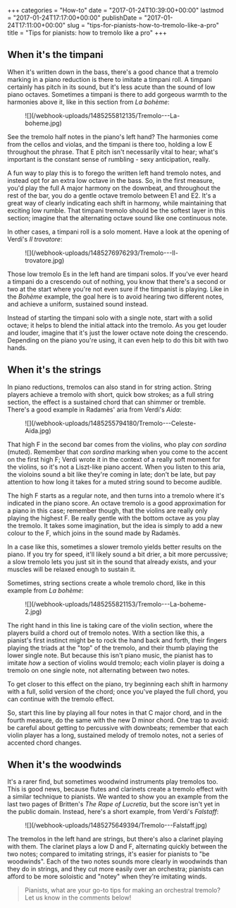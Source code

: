 +++
categories = "How-to"
date = "2017-01-24T10:39:00+00:00"
lastmod = "2017-01-24T17:17:00+00:00"
publishDate = "2017-01-24T17:11:00+00:00"
slug = "tips-for-pianists-how-to-tremolo-like-a-pro"
title = "Tips for pianists: how to tremolo like a pro"
+++

## When it's the timpani

When it's written down in the bass, there's a good chance that a tremolo marking in a piano reduction is there to imitate a timpani roll. A timpani certainly has pitch in its sound, but it's less acute than the sound of low piano octaves. Sometimes a timpani is there to add gorgeous warmth to the harmonies above it, like in this section from *La bohème*:

<figure data-type="image">
![](/webhook-uploads/1485255812135/Tremolo---La-boheme.jpg)
</figure>

See the tremolo half notes in the piano's left hand? The harmonies come from the cellos and violas, and the timpani is there too, holding a low E throughout the phrase. That E pitch isn't necessarily vital to hear; what's important is the constant sense of rumbling - sexy anticipation, really.

A fun way to play this is to forego the written left hand tremolo notes, and instead opt for an extra low octave in the bass. So, in the first measure, you'd play the full A major harmony on the downbeat, and throughout the rest of the bar, you do a gentle octave tremolo between E1 and E2. It's a great way of clearly indicating each shift in harmony, while maintaining that exciting low rumble. That timpani tremolo should be the softest layer in this section; imagine that the alternating octave sound like one continuous note.

In other cases, a timpani roll is a solo moment. Have a look at the opening of Verdi's *Il trovatore*:

<figure data-type="image">
![](/webhook-uploads/1485276976293/Tremolo---Il-trovatore.jpg)</figure>

Those low tremolo Es in the left hand are timpani solos. If you've ever heard a timpani do a crescendo out of nothing, you know that there's a second or two at the start where you're not even sure if the timpanist is playing. Like in the *Bohème* example, the goal here is to  avoid hearing two different notes, and achieve a uniform, sustained sound instead. 

Instead of starting the timpani solo with a single note, start with a solid octave; it helps to blend the initial attack into the tremolo. As you get louder and louder, imagine that it's just the lower octave note doing the crescendo. Depending on the piano you're using, it can even help to do this bit with two hands. 

## When it's the strings

In piano reductions, tremolos can also stand in for string action. String players achieve a tremolo with short, quick bow strokes; as a full string section, the effect is a sustained chord that can shimmer or tremble. There's a good example in Radamès' aria from Verdi's *Aida*:

<figure data-type="image">
![](/webhook-uploads/1485255794180/Tremolo---Celeste-Aida.jpg)
</figure>

That high F in the second bar comes from the violins, who play *con sordina* (muted). Remember that *con sordina* marking when you come to the accent on the first high F; Verdi wrote it in the context of a really soft moment for the violins, so it's not a Liszt-like piano accent. When you listen to this aria, the violoins sound a bit like they're coming in late; don't be late, but pay attention to how long it takes for a muted string sound to become audible.

The high F starts as a regular note, and then turns into a tremolo where it's indicated in the piano score. An octave tremolo is a good approximation for a piano in this case; remember though, that the violins are really only playing the highest F. Be really gentle with the bottom octave as you play the tremolo. It takes some imagination, but the idea is simply to add a new colour to the F, which joins in the sound made by Radamès.

In a case like this, sometimes a slower tremolo yields better results on the piano. If you try for speed, it'll likely sound a bit drier, a bit more percussive; a slow tremolo lets you just sit in the sound that already exists, and your muscles will be relaxed enough to sustain it.

Sometimes, string sections create a whole tremolo chord, like in this example from *La bohème*:

<figure data-type="image">
![](/webhook-uploads/1485255821153/Tremolo---La-boheme-2.jpg)
</figure>

The right hand in this line is taking care of the violin section, where the players build a chord out of tremolo notes. With a section like this, a pianist's first instinct might be to rock the hand back and forth, their fingers playing the triads at the "top" of the tremolo, and their thumb playing the lower single note. But because this isn't piano music, the pianist has to imitate *how* a section of violins would tremolo; each violin player is doing a tremolo on one single note, not alternating between two notes.

To get closer to this effect on the piano, try beginning each shift in harmony with a full, solid version of the chord; once you've played the full chord, you can continue with the tremolo effect. 

So, start this line by playing all four notes in that C major chord, and in the fourth measure, do the same with the new D minor chord. One trap to avoid: be careful about getting to percussive with downbeats; remember that each violin player has a long, sustained melody of tremolo notes, not a series of accented chord changes.

## When it's the woodwinds

It's a rarer find, but sometimes woodwind instruments play tremolos too. This is good news, because flutes and clarinets create a tremolo effect with a similar technique to pianists. We wanted to show you an example from the last two pages of Britten's *The Rape of Lucretia*, but the score isn't yet in the public domain. Instead, here's a short example, from Verdi's *Falstaff*:

<figure data-type="image">
![](/webhook-uploads/1485275649394/Tremolo---Falstaff.jpg)
</figure>

The tremolos in the left hand are strings, but there's also a clarinet playing with them. The clarinet plays a low D and F, alternating quickly between the two notes; compared to imitating strings, it's easier for pianists to "be woodwinds". Each of the two notes sounds more clearly in woodwinds than they do in strings, and they cut more easily over an orchestra; pianists can afford to be more soloistic and "notey" when they're imitating winds.

>Pianists, what are your go-to tips for making an orchestral tremolo? Let us know in the comments below!

